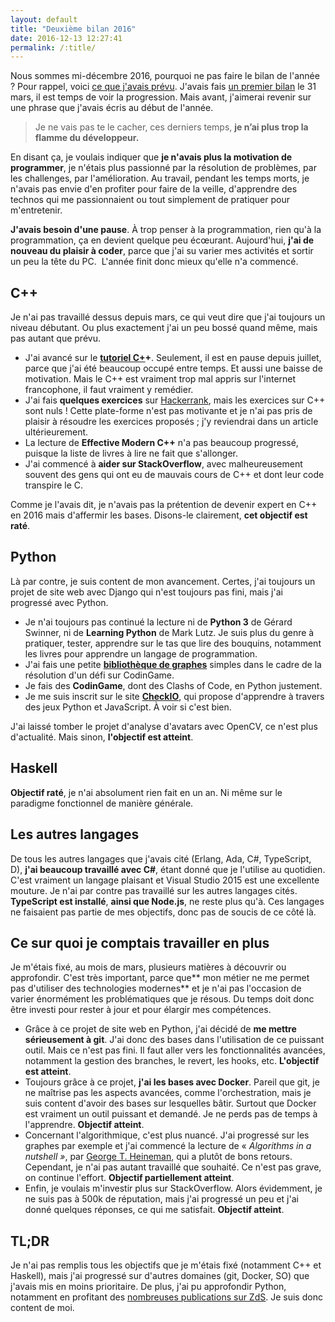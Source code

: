 ```yaml
---
layout: default
title: "Deuxième bilan 2016"
date: 2016-12-13 12:27:41
permalink: /:title/
---
```

Nous sommes mi-décembre 2016, pourquoi ne pas faire le bilan de l'année ? Pour rappel, voici [ce que j'avais prévu](la-programmation-de-lannee-2016). J'avais fais [un premier bilan](premier-bilan-2016) le 31 mars, il est temps de voir la progression. Mais avant, j'aimerai revenir sur une phrase que j'avais écris au début de l'année.

> Je ne vais pas te le cacher, ces derniers temps, **je n’ai plus trop la flamme du développeur.**

En disant ça, je voulais indiquer que **je n'avais plus la motivation de programmer**, je n'étais plus passionné par la résolution de problèmes, par les challenges, par l'amélioration. Au travail, pendant les temps morts, je n'avais pas envie d'en profiter pour faire de la veille, d'apprendre des technos qui me passionnaient ou tout simplement de pratiquer pour m'entretenir.

**J'avais besoin d'une pause**. À trop penser à la programmation, rien qu'à la programmation, ça en devient quelque peu écœurant. Aujourd'hui, **j'ai de nouveau du plaisir à coder**, parce que j'ai su varier mes activités et sortir un peu la tête du PC.  L'année finit donc mieux qu'elle n'a commencé.

<!--excerpt-->

## C++

Je n'ai pas travaillé dessus depuis mars, ce qui veut dire que j'ai toujours un niveau débutant. Ou plus exactement j'ai un peu bossé quand même, mais pas autant que prévu.

*   J'ai avancé sur le **[tutoriel C+](https://zestedesavoir.com/forums/sujet/3703/la-programmation-en-c-moderne/?page=1)+**. Seulement, il est en pause depuis juillet, parce que j'ai été beaucoup occupé entre temps. Et aussi une baisse de motivation. Mais le C++ est vraiment trop mal appris sur l'internet francophone, il faut vraiment y remédier.
*   J'ai fais **quelques exercices** sur [Hackerrank](https://www.hackerrank.com/infozero), mais les exercices sur C++ sont nuls ! Cette plate-forme n'est pas motivante et je n'ai pas pris de plaisir à résoudre les exercices proposés ; j'y reviendrai dans un article ultérieurement.
*   La lecture de **Effective Modern C++** n'a pas beaucoup progressé, puisque la liste de livres à lire ne fait que s'allonger.
*   J'ai commencé à **aider sur StackOverflow**, avec malheureusement souvent des gens qui ont eu de mauvais cours de C++ et dont leur code transpire le C.

Comme je l'avais dit, je n'avais pas la prétention de devenir expert en C++ en 2016 mais d'affermir les bases. Disons-le clairement, **cet objectif est raté**.

## Python

Là par contre, je suis content de mon avancement. Certes, j'ai toujours un projet de site web avec Django qui n'est toujours pas fini, mais j'ai progressé avec Python.

*   Je n'ai toujours pas continué la lecture ni de **Python 3** de Gérard Swinner, ni de **Learning Python** de Mark Lutz. Je suis plus du genre à pratiquer, tester, apprendre sur le tas que lire des bouquins, notamment les livres pour apprendre un langage de programmation.
*   J'ai fais une petite **[bibliothèque de graphes](https://github.com/informaticienzero/Graphs)** simples dans le cadre de la résolution d'un défi sur CodinGame.
*   Je fais des **CodinGame**, dont des Clashs of Code, en Python justement.
*   Je me suis inscrit sur le site **[CheckIO](https://py.checkio.org/user/informaticienzero/)**, qui propose d'apprendre à travers des jeux Python et JavaScript. À voir si c'est bien.

J'ai laissé tomber le projet d'analyse d'avatars avec OpenCV, ce n'est plus d'actualité. Mais sinon, **l'objectif est atteint**.

## Haskell

**Objectif raté**, je n'ai absolument rien fait en un an. Ni même sur le paradigme fonctionnel de manière générale.

## Les autres langages

De tous les autres langages que j'avais cité (Erlang, Ada, C#, TypeScript, D), **j'ai beaucoup travaillé avec C#**, étant donné que je l'utilise au quotidien. C'est vraiment un langage plaisant et Visual Studio 2015 est une excellente mouture. Je n'ai par contre pas travaillé sur les autres langages cités. **TypeScript est installé**, **ainsi que Node.js**, ne reste plus qu'à. Ces langages ne faisaient pas partie de mes objectifs, donc pas de soucis de ce côté là.

## Ce sur quoi je comptais travailler en plus

Je m'étais fixé, au mois de mars, plusieurs matières à découvrir ou approfondir. C'est très important, parce que** mon métier ne me permet pas d'utiliser des technologies modernes** et je n'ai pas l'occasion de varier énormément les problématiques que je résous. Du temps doit donc être investi pour rester à jour et pour élargir mes compétences.

*   Grâce à ce projet de site web en Python, j'ai décidé de **me mettre sérieusement à git**. J'ai donc des bases dans l'utilisation de ce puissant outil. Mais ce n'est pas fini. Il faut aller vers les fonctionnalités avancées, notamment la gestion des branches, le revert, les hooks, etc. **L'objectif est atteint**.
*   Toujours grâce à ce projet, **j'ai les bases avec Docker**. Pareil que git, je ne maîtrise pas les aspects avancées, comme l'orchestration, mais je suis content d'avoir des bases sur lesquelles bâtir. Surtout que Docker est vraiment un outil puissant et demandé. Je ne perds pas de temps à l'apprendre. **Objectif atteint**.
*   Concernant l'algorithmique, c'est plus nuancé. J'ai progressé sur les graphes par exemple et j'ai commencé la lecture de « *Algorithms in a nutshell »*, par [George T. Heineman](https://www.google.fr/search?q=george+t+heineman&stick=H4sIAAAAAAAAAOPgE-LSz9U3SDYuTKoqUUKwTbVkspOt9JPy87P1y4syS0pS8-LL84uyrRJLSzLyiwBvR-MzOAAAAA&sa=X&ved=0ahUKEwiVqY679fDQAhVIBBoKHWheAn0QmxMIgQEoATAO), qui a plutôt de bons retours. Cependant, je n'ai pas autant travaillé que souhaité. Ce n'est pas grave, on continue l'effort. **Objectif partiellement atteint**.
*   Enfin, je voulais m'investir plus sur StackOverflow. Alors évidemment, je ne suis pas à 500k de réputation, mais j'ai progressé un peu et j'ai donné quelques réponses, ce qui me satisfait. **Objectif atteint**.

## TL;DR

Je n'ai pas remplis tous les objectifs que je m'étais fixé (notamment C++ et Haskell), mais j'ai progressé sur d'autres domaines (git, Docker, SO) que j'avais mis en moins prioritaire. De plus, j'ai pu approfondir Python, notamment en profitant des [nombreuses publications sur ZdS](https://zestedesavoir.com/contenus/?tag=python). Je suis donc content de moi.
